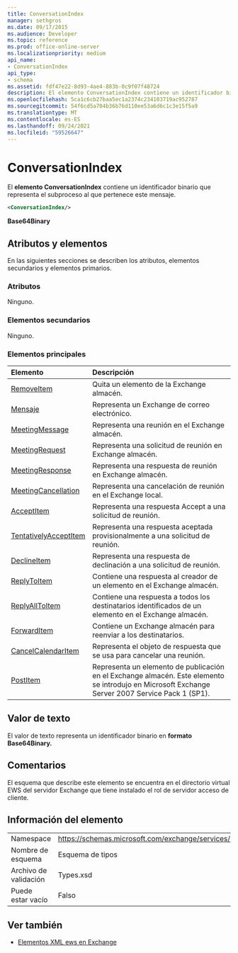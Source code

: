 ```yaml
---
title: ConversationIndex
manager: sethgros
ms.date: 09/17/2015
ms.audience: Developer
ms.topic: reference
ms.prod: office-online-server
ms.localizationpriority: medium
api_name:
- ConversationIndex
api_type:
- schema
ms.assetid: fdf47e22-8d93-4ae4-883b-0c9f07f48724
description: El elemento ConversationIndex contiene un identificador binario que representa el subproceso al que pertenece este mensaje.
ms.openlocfilehash: 5ca1c6cb27baa5ec1a2374c234103719ac952787
ms.sourcegitcommit: 54f6cd5a704b36b76d110ee53a6d6c1c3e15f5a9
ms.translationtype: MT
ms.contentlocale: es-ES
ms.lasthandoff: 09/24/2021
ms.locfileid: "59526647"
---
```

# <a name="conversationindex"></a>ConversationIndex

El **elemento ConversationIndex** contiene un identificador binario que representa el subproceso al que pertenece este mensaje. 
  
```xml
<ConversationIndex/>
```

 **Base64Binary**
## <a name="attributes-and-elements"></a>Atributos y elementos

En las siguientes secciones se describen los atributos, elementos secundarios y elementos primarios.
  
### <a name="attributes"></a>Atributos

Ninguno.
  
### <a name="child-elements"></a>Elementos secundarios

Ninguno.
  
### <a name="parent-elements"></a>Elementos principales

|**Elemento**|**Descripción**|
|:-----|:-----|
|[RemoveItem](removeitem.md) <br/> |Quita un elemento de la Exchange almacén.  <br/> |
|[Mensaje](message-ex15websvcsotherref.md) <br/> |Representa un Exchange de correo electrónico.  <br/> |
|[MeetingMessage](meetingmessage.md) <br/> |Representa una reunión en el Exchange almacén.  <br/> |
|[MeetingRequest](meetingrequest.md) <br/> |Representa una solicitud de reunión en Exchange almacén.  <br/> |
|[MeetingResponse](meetingresponse.md) <br/> |Representa una respuesta de reunión en Exchange almacén.  <br/> |
|[MeetingCancellation](meetingcancellation.md) <br/> |Representa una cancelación de reunión en el Exchange local.  <br/> |
|[AcceptItem](acceptitem.md) <br/> |Representa una respuesta Accept a una solicitud de reunión.  <br/> |
|[TentativelyAcceptItem](tentativelyacceptitem.md) <br/> |Representa una respuesta aceptada provisionalmente a una solicitud de reunión.  <br/> |
|[DeclineItem](declineitem.md) <br/> |Representa una respuesta de declinación a una solicitud de reunión.  <br/> |
|[ReplyToItem](replytoitem.md) <br/> |Contiene una respuesta al creador de un elemento en el Exchange almacén.  <br/> |
|[ReplyAllToItem](replyalltoitem.md) <br/> |Contiene una respuesta a todos los destinatarios identificados de un elemento en el Exchange almacén.  <br/> |
|[ForwardItem](forwarditem.md) <br/> |Contiene un Exchange almacén para reenviar a los destinatarios.  <br/> |
|[CancelCalendarItem](cancelcalendaritem.md) <br/> |Representa el objeto de respuesta que se usa para cancelar una reunión.  <br/> |
|[PostItem](postitem.md) <br/> |Representa un elemento de publicación en el Exchange almacén. Este elemento se introdujo en Microsoft Exchange Server 2007 Service Pack 1 (SP1).  <br/> |
   
## <a name="text-value"></a>Valor de texto

El valor de texto representa un identificador binario en **formato Base64Binary.** 
  
## <a name="remarks"></a>Comentarios

El esquema que describe este elemento se encuentra en el directorio virtual EWS del servidor Exchange que tiene instalado el rol de servidor acceso de cliente.
  
## <a name="element-information"></a>Información del elemento

|||
|:-----|:-----|
|Namespace  <br/> |https://schemas.microsoft.com/exchange/services/2006/types  <br/> |
|Nombre de esquema  <br/> |Esquema de tipos  <br/> |
|Archivo de validación  <br/> |Types.xsd  <br/> |
|Puede estar vacío  <br/> |Falso  <br/> |
   
## <a name="see-also"></a>Ver también



- [Elementos XML ews en Exchange](ews-xml-elements-in-exchange.md)

